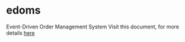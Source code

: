 # edoms

Event-Driven Order Management System
Visit this document, for more details [here](https://docs.google.com/document/d/1rUGd3yQu6hqXdbD_KRAZczW31USabwCTLlRqX5k4XIw/edit?usp=sharing)
